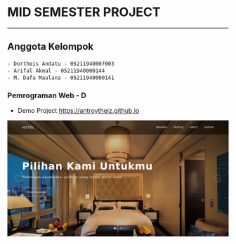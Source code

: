# MID SEMESTER PROJECT
-------

## Anggota Kelompok

    - Dortheis Andatu - 05211940007003
    - Arifal Akmal - 05211940000144
    - M. Dafa Maulana - 05211940000141

### Pemrograman Web - D

* Demo Project https://antroytheiz.github.io

![Demo Display Home Project](assets/images/hotels/demo.jpg)
